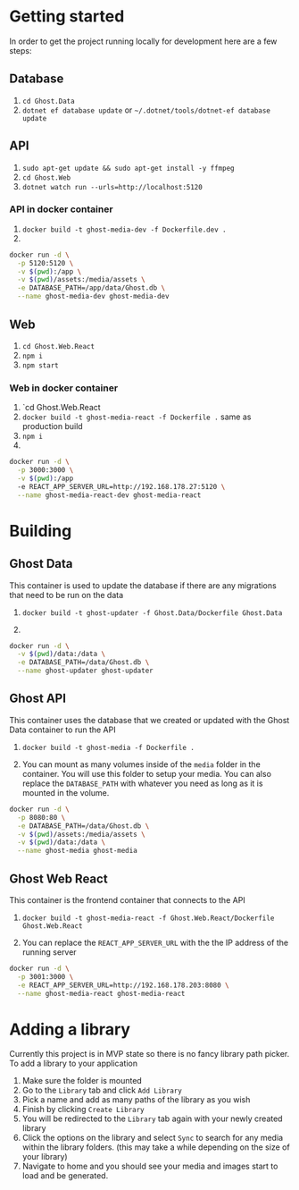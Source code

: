 # Getting started

In order to get the project running locally for development here are a few steps:

## Database

1. `cd Ghost.Data`
1. `dotnet ef database update` or `~/.dotnet/tools/dotnet-ef database update`

## API

1. `sudo apt-get update && sudo apt-get install -y ffmpeg`
1. `cd Ghost.Web`
1. `dotnet watch run --urls=http://localhost:5120`

### API in docker container

1. `docker build -t ghost-media-dev -f Dockerfile.dev .`
1.

```bash
docker run -d \
  -p 5120:5120 \
  -v $(pwd):/app \
  -v $(pwd)/assets:/media/assets \
  -e DATABASE_PATH=/app/data/Ghost.db \
  --name ghost-media-dev ghost-media-dev
```

## Web

1. `cd Ghost.Web.React`
1. `npm i`
1. `npm start`

### Web in docker container

1. `cd Ghost.Web.React
1. `docker build -t ghost-media-react -f Dockerfile .` same as production build
1. `npm i`
1.

```bash
docker run -d \
  -p 3000:3000 \
  -v $(pwd):/app
  -e REACT_APP_SERVER_URL=http://192.168.178.27:5120 \
  --name ghost-media-react-dev ghost-media-react
```

# Building

## Ghost Data

This container is used to update the database if there are any migrations that need to be run on the data

1. `docker build -t ghost-updater -f Ghost.Data/Dockerfile Ghost.Data`

1.

```bash
docker run -d \
  -v $(pwd)/data:/data \
  -e DATABASE_PATH=/data/Ghost.db \
  --name ghost-updater ghost-updater
```

## Ghost API

This container uses the database that we created or updated with the Ghost Data container to run the API

1. `docker build -t ghost-media -f Dockerfile .`

1. You can mount as many volumes inside of the `media` folder in the container. You will use this folder to setup your media.
   You can also replace the `DATABASE_PATH` with whatever you need as long as it is mounted in the volume.

```bash
docker run -d \
  -p 8080:80 \
  -e DATABASE_PATH=/data/Ghost.db \
  -v $(pwd)/assets:/media/assets \
  -v $(pwd)/data:/data \
  --name ghost-media ghost-media
```

## Ghost Web React

This container is the frontend container that connects to the API

1. `docker build -t ghost-media-react -f Ghost.Web.React/Dockerfile Ghost.Web.React`

1. You can replace the `REACT_APP_SERVER_URL` with the the IP address of the running server

```bash
docker run -d \
  -p 3001:3000 \
  -e REACT_APP_SERVER_URL=http://192.168.178.203:8080 \
  --name ghost-media-react ghost-media-react
```

# Adding a library

Currently this project is in MVP state so there is no fancy library path picker.
To add a library to your application

1. Make sure the folder is mounted
1. Go to the `Library` tab and click `Add Library`
1. Pick a name and add as many paths of the library as you wish
1. Finish by clicking `Create Library`
1. You will be redirected to the `Library` tab again with your newly created library
1. Click the options on the library and select `Sync` to search for any media within the library folders. (this may take a while depending on the size of your library)
1. Navigate to home and you should see your media and images start to load and be generated.
